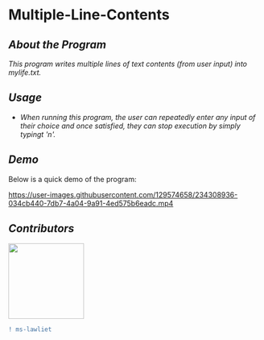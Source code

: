 # Multiple-Line-Contents

## *About the Program*

*This program writes multiple lines of text contents (from user input) into mylife.txt.*

## *Usage*
- *When running this program, the user can repeatedly enter any input of their choice and once satisfied, they can stop execution by simply typingt 'n'.*

## *Demo*
Below is a quick demo of the program:

https://user-images.githubusercontent.com/129574658/234308936-034cb440-7db7-4a04-9a91-4ed575b6eadc.mp4

## *Contributors*
<img width="150" src="https://user-images.githubusercontent.com/129574658/232263861-5379719e-571b-4491-b63c-5ccd5f9c88bd.jpg">

```diff
! ms-lawliet
```
